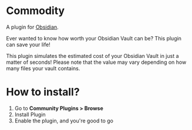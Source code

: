 # Commodity

A plugin for [Obsidian](https://obsidian.md).

Ever wanted to know how worth your Obsidian Vault can be? This plugin can save your life!

This plugin simulates the estimated cost of your Obsidian Vault in just a matter of seconds! Please note that the value may vary depending on how many files your vault contains.

# How to install?
1. Go to **Community Plugins > Browse**
2. Install Plugin
3. Enable the plugin, and you're good to go
